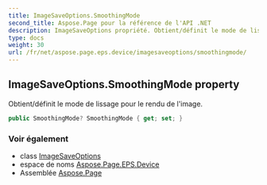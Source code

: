 ```yaml
---
title: ImageSaveOptions.SmoothingMode
second_title: Aspose.Page pour la référence de l'API .NET
description: ImageSaveOptions propriété. Obtient/définit le mode de lissage pour le rendu de limage.
type: docs
weight: 30
url: /fr/net/aspose.page.eps.device/imagesaveoptions/smoothingmode/
---
```

## ImageSaveOptions.SmoothingMode property

Obtient/définit le mode de lissage pour le rendu de l'image.

```csharp
public SmoothingMode? SmoothingMode { get; set; }
```

### Voir également

* class [ImageSaveOptions](../)
* espace de noms [Aspose.Page.EPS.Device](../../imagesaveoptions/)
* Assemblée [Aspose.Page](../../../)


